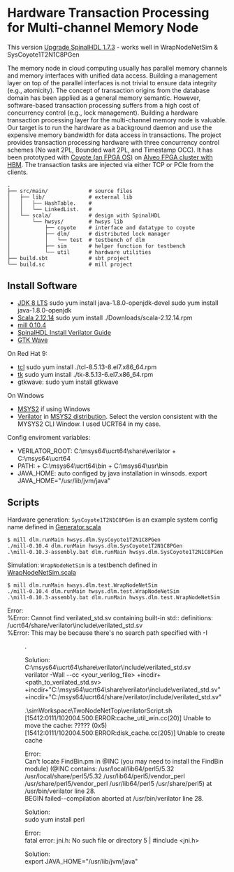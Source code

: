 # Hardware Transaction Processing for Multi-channel Memory Node

This version [Upgrade SpinalHDL 1.7.3](https://github.com/rbshi/dlm/commit/57af3afd098f05efb3974a9ed5d25fca57713327) - works well in WrapNodeNetSim & SysCoyote1T2N1C8PGen

The memory node in cloud computing usually has parallel memory channels and memory interfaces with unified data access. Building a management layer on top of the parallel interfaces is not trivial to ensure data integrity (e.g., atomicity). The concept of transaction origins from the database domain has been applied as a general memory semantic. However, software-based transaction processing suffers from a high cost of concurrency control (e.g., lock management). Building a hardware transaction processing layer for the multi-channel memory node is valuable. Our target is to run the hardware as a background daemon and use the expensive memory bandwidth for data access in transactions. The project provides transaction processing hardware with three concurrency control schemes (No wait 2PL, Bounded wait 2PL, and Timestamp OCC). It has been prototyped with [Coyote (an FPGA OS)](https://github.com/fpgasystems/Coyote) on [Alveo FPGA cluster with HBM](https://xilinx.github.io/xacc/ethz.html). The transaction tasks are injected via either TCP or PCIe from the clients.

```
.
├── src/main/             # source files
│   ├── lib/              # external lib
│   │   ├── HashTable.    # 
│   │   └── LinkedList.   # 
│   └── scala/            # design with SpinalHDL
│       └── hwsys/        # hwsys lib
│           ├── coyote    # interface and datatype to coyote
│           ├── dlm/      # distributed lock manager
│           │   └── test  # testbench of dlm
│           ├── sim       # helper function for testbench
│           └── util      # hardware utilities
├── build.sbt             # sbt project
└── build.sc              # mill project
```

## Install Software

- [JDK 8 LTS](https://adoptium.net/zh-CN/temurin/releases/?version=8)  sudo yum install java-1.8.0-openjdk-devel     sudo yum install java-1.8.0-openjdk
- [Scala 2.12.14](https://www.scala-lang.org/download/2.12.14.html)  sudo yum install ./Downloads/scala-2.12.14.rpm
- [mill 0.10.4](https://github.com/com-lihaoyi/mill/releases/tag/0.10.4)  
- [SpinalHDL Install Verilator Guide](https://spinalhdl.github.io/SpinalDoc-RTD/master/SpinalHDL/Simulation/install/Verilator.html)
- [GTK Wave](https://sourceforge.net/projects/gtkwave/)

On Red Hat 9:

- [tcl](https://centos.pkgs.org/7/centos-x86_64/tcl-8.5.13-8.el7.x86_64.rpm.html) sudo yum install ./tcl-8.5.13-8.el7.x86_64.rpm 
- [tk](https://centos.pkgs.org/7/centos-x86_64/tk-8.5.13-6.el7.x86_64.rpm.html) sudo yum install ./tk-8.5.13-6.el7.x86_64.rpm 
- gtkwave:  sudo yum install gtkwave

On Windows

- [MSYS2](https://www.msys2.org/) if using Windows
- [Verilator](https://www.veripool.org/verilator/) in [MSYS2 distribution](https://packages.msys2.org/base/mingw-w64-verilator). Select the version consistent with the MYSYS2 CLI Window. I used UCRT64 in my case.

Config enviroment variables:

- VERILATOR_ROOT: C:\msys64\ucrt64\share\verilator  +  C:\msys64\ucrt64
- PATH: + C:\msys64\ucrt64\bin  +  C:\msys64\usr\bin 
- JAVA_HOME: auto configed by java installation in winsods. export JAVA_HOME="/usr/lib/jvm/java"

## Scripts

Hardware generation: `SysCoyote1T2N1C8PGen` is an example system config name defined in [Generator.scala](https://github.com/rbshi/dlm/blob/master/src/main/scala/hwsys/dlm/Generator.scala)
```
$ mill dlm.runMain hwsys.dlm.SysCoyote1T2N1C8PGen
./mill-0.10.4 dlm.runMain hwsys.dlm.SysCoyote1T2N1C8PGen
.\mill-0.10.3-assembly.bat dlm.runMain hwsys.dlm.SysCoyote1T2N1C8PGen
```

Simulation: `WrapNodeNetSim` is a testbench defined in [WrapNodeNetSim.scala](https://github.com/rbshi/dlm/blob/master/src/main/scala/hwsys/dlm/test/WrapNodeNetSim.scala)
```
$ mill dlm.runMain hwsys.dlm.test.WrapNodeNetSim
./mill-0.10.4 dlm.runMain hwsys.dlm.test.WrapNodeNetSim
.\mill-0.10.3-assembly.bat dlm.runMain hwsys.dlm.test.WrapNodeNetSim
```

Error:  
%Error: Cannot find verilated_std.sv containing built-in std:: definitions: /ucrt64/share/verilator\include\verilated_std.sv  
%Error: This may be because there's no search path specified with -I<dir>.  

Solution:  
C:\msys64\ucrt64\share\verilator\include\verilated_std.sv  
verilator -Wall --cc <your_verilog_file> +incdir+<path_to_verilated_std.sv>  
+incdir+"C:\msys64\ucrt64\share\verilator\include\verilated_std.sv"  
+incdir+"C:/msys64/ucrt64/share/verilator/include/verilated_std.sv"  

 .\simWorkspace\TwoNodeNetTop\verilatorScript.sh  
[15412:0111/102004.500:ERROR:cache_util_win.cc(20)] Unable to move the cache: ????? (0x5)  
[15412:0111/102004.500:ERROR:disk_cache.cc(205)] Unable to create cache  

Error:  
Can't locate FindBin.pm in @INC (you may need to install the FindBin module) (@INC contains: /usr/local/lib64/perl5/5.32 /usr/local/share/perl5/5.32 /usr/lib64/perl5/vendor_perl /usr/share/perl5/vendor_perl /usr/lib64/perl5 /usr/share/perl5) at /usr/bin/verilator line 28.  
BEGIN failed--compilation aborted at /usr/bin/verilator line 28.  

Solution:  
sudo yum install perl  

Error:  
fatal error: jni.h: No such file or directory     5 | #include <jni.h>  

Solution:  
export JAVA_HOME="/usr/lib/jvm/java"  

